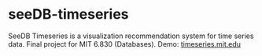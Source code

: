# seeDB-timeseries
SeeDB Timeseries is a visualization recommendation system for time series data. Final project for MIT 6.830 (Databases).
Demo: [timeseries.mit.edu](http://timeseries.mit.edu)

